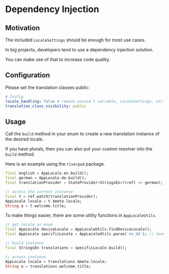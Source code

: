 # Dependency Injection

## Motivation

The included `LocaleSettings` should be enough for most use cases.

In big projects, developers tend to use a dependency injection solution.

You can make use of that to increase code quality.

## Configuration

Please set the translation classes public:

```yaml
# Config
locale_handling: false # remove unused t variable, LocaleSettings, etc.
translation_class_visibility: public
```

## Usage

Call the `build` method in your enum to create a new translation instance of the desired locale.

If you have plurals, then you can also put your custom resolver into the `build` method.

Here is an example using the `riverpod` package.

```dart
final english = AppLocale.en.build();
final german = AppLocale.de.build();
final translationProvider = StateProvider<StringsEn>((ref) => german); // set it

// access the current instance
final t = ref.watch(translationProvider);
AppLocale locale = t.$meta.locale;
String a = t.welcome.title;
```

To make things easier, there are some utility functions in `AppLocaleUtils`.

```dart
// get locale as enum
final AppLocale deviceLocale = AppLocaleUtils.findDeviceLocale();
final AppLocale specificLocale = AppLocaleUtils.parse('en_US'); // handles '-' and '_'

// build instance
final StringsEn translations = specificLocale.build();

// access instance
AppLocale locale = translations.$meta.locale;
String a = translations.welcome.title;
```
